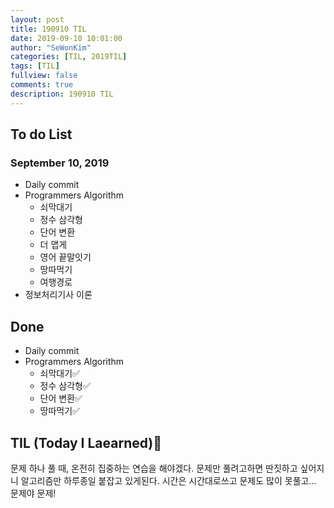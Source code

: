 ```yaml
---
layout: post
title: 190910 TIL
date: 2019-09-10 10:01:00
author: "SeWonKim"
categories: [TIL, 2019TIL]
tags: [TIL]
fullview: false
comments: true
description: 190910 TIL
---
```


## To do List

### September 10, 2019

- Daily commit
- Programmers Algorithm
  - 쇠막대기
  - 정수 삼각형
  - 단어 변환
  - 더 맵게
  - 영어 끝말잇기
  - 땅따먹기
  - 여행경로
- 정보처리기사 이론

## Done

- Daily commit
- Programmers Algorithm
  - 쇠막대기✅
  - 정수 삼각형✅
  - 단어 변환✅
  - 땅따먹기✅

## TIL (Today I Laearned)🤔

문제 하나 풀 때, 온전히 집중하는 연습을 해야겠다. 문제만 풀려고하면 딴짓하고 싶어지니 알고리즘만 하루종일 붙잡고 있게된다.
시간은 시간대로쓰고 문제도 많이 못풀고... 문제야 문제!
